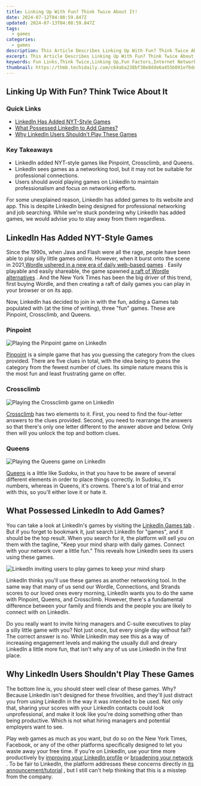 ```yaml
---
title: Linking Up With Fun? Think Twice About It!
date: 2024-07-12T04:08:59.847Z
updated: 2024-07-13T04:08:59.847Z
tags:
  - games
categories:
  - games
description: This Article Describes Linking Up With Fun? Think Twice About It!
excerpt: This Article Describes Linking Up With Fun? Think Twice About It!
keywords: Fun Links,Think Twice,Linking Up,Fun Factors,Internet Networking,Online Caution,Social Media Risks
thumbnail: https://thmb.techidaily.com/c64aba238bf38e8dde6a455b091ef6dd75fa774a21d0b3000a42b8339ddfda6c.jpg
---
```


## Linking Up With Fun? Think Twice About It

### Quick Links

* [LinkedIn Has Added NYT-Style Games](#linkedin-has-added-nyt-style-games)
* [What Possessed LinkedIn to Add Games?](#what-possessed-linkedin-to-add-games)
* [Why LinkedIn Users Shouldn't Play These Games](#why-linkedin-users-shouldn-39-t-play-these-games)

### Key Takeaways

* LinkedIn added NYT-style games like Pinpoint, Crossclimb, and Queens.
* LinkedIn sees games as a networking tool, but it may not be suitable for professional connections.
* Users should avoid playing games on LinkedIn to maintain professionalism and focus on networking efforts.

 For some unexplained reason, LinkedIn has added games to its website and app. This is despite LinkedIn being designed for professional networking and job searching. While we're stuck pondering why LinkedIn has added games, we would advise you to stay away from them regardless.

## LinkedIn Has Added NYT-Style Games

 Since the 1990s, when Java and Flash were all the rage, people have been able to play silly little games online. However, when it burst onto the scene in 2021,[Wordle ushered in a new era of daily web-based games](https://www.makeuseof.com/what-is-wordle/) . Easily playable and easily shareable, the game spawned [a raft of Wordle alternatives](https://www.makeuseof.com/best-wordle-alternatives/) . And the New York Times has been the big driver of this trend, first buying Wordle, and then creating a raft of daily games you can play in your browser or on its app.

 Now, LinkedIn has decided to join in with the fun, adding a Games tab populated with (at the time of writing), three "fun" games. These are Pinpoint, Crossclimb, and Queens.

### Pinpoint
![Playing the Pinpoint game on LinkedIn](https://static1.makeuseofimages.com/wordpress/wp-content/uploads/2024/05/pinpoint-linkedin-games.png)

[Pinpoint](https://www.linkedin.com/games/pinpoint/) is a simple game that has you guessing the category from the clues provided. There are five clues in total, with the idea being to guess the category from the fewest number of clues. Its simple nature means this is the most fun and least frustrating game on offer.

### Crossclimb
![Playing the Crossclimb game on LinkedIn](https://static1.makeuseofimages.com/wordpress/wp-content/uploads/2024/05/crossclimb-linkedin-games.png)

[Crossclimb](https://www.linkedin.com/games/crossclimb/) has two elements to it. First, you need to find the four-letter answers to the clues provided. Second, you need to rearrange the answers so that there's only one letter different to the answer above and below. Only then will you unlock the top and bottom clues.

### Queens
![Playing the Queens game on LinkedIn](https://static1.makeuseofimages.com/wordpress/wp-content/uploads/2024/05/queens-linkedin-games.png)

[Queens](https://www.linkedin.com/games/queens/) is a little like Sudoku, in that you have to be aware of several different elements in order to place things correctly. In Sudoku, it's numbers, whereas in Queens, it's crowns. There's a lot of trial and error with this, so you'll either love it or hate it.

## What Possessed LinkedIn to Add Games?

 You can take a look at LinkedIn's games by visiting the [LinkedIn Games tab](https://www.linkedin.com/games/) . But if you forget to bookmark it, just search LinkedIn for "games", and it should be the top result. When you search for it, the platform will sell you on them with the tagline, "Keep your mind sharp with daily games. Connect with your network over a little fun." This reveals how LinkedIn sees its users using these games.

![LinkedIn inviting users to play games to keep your mind sharp](https://static1.makeuseofimages.com/wordpress/wp-content/uploads/2024/05/linked-in-games-search-result.png)

 LinkedIn thinks you'll use these games as another networking tool. In the same way that many of us send our Wordle, Connections, and Strands scores to our loved ones every morning, LinkedIn wants you to do the same with Pinpoint, Queens, and Crossclimb. However, there's a fundamental difference between your family and friends and the people you are likely to connect with on LinkedIn.

 Do you really want to invite hiring managers and C-suite executives to play a silly little game with you? Not just once, but every single day without fail? The correct answer is no. While LinkedIn may see this as a way of increasing engagement levels and making the usually dull and dreary LinkedIn a little more fun, that isn't why any of us use LinkedIn in the first place.

## Why LinkedIn Users Shouldn't Play These Games

 The bottom line is, you should steer well clear of these games. Why? Because LinkedIn isn't designed for these frivolities, and they'll just distract you from using LinkedIn in the way it was intended to be used. Not only that, sharing your scores with your LinkedIn contacts could look unprofessional, and make it look like you're doing something other than being productive. Which is not what hiring managers and potential employers want to see.

 Play web games as much as you want, but do so on the New York Times, Facebook, or any of the other platforms specifically designed to let you waste away your free time. If you're on LinkedIn, use your time more productively by [improving your LinkedIn profile](https://www.makeuseof.com/linkedin-how-to-improve-profile-with-ai/) or [broadening your network](https://www.makeuseof.com/ways-to-build-professional-network-linkedin/) . To be fair to LinkedIn, the platform addresses these concerns directly in [its announcement/tutorial](https://www.linkedin.com/pulse/how-play-games-linkedin-seriously-michaelaalexis-gqwre/) , but I still can't help thinking that this is a misstep from the company.


<ins class="adsbygoogle"
     style="display:block"
     data-ad-format="autorelaxed"
     data-ad-client="ca-pub-7571918770474297"
     data-ad-slot="1223367746"></ins>



<ins class="adsbygoogle"
     style="display:block"
     data-ad-client="ca-pub-7571918770474297"
     data-ad-slot="8358498916"
     data-ad-format="auto"
     data-full-width-responsive="true"></ins>




